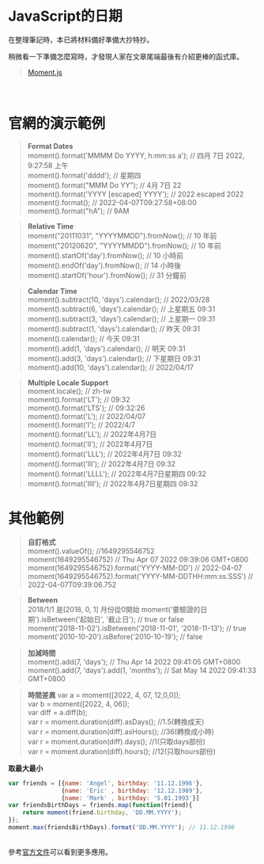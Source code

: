 # JavaScript的日期


在整理筆記時，本已將材料備好準備大抄特抄。    
<!--more-->

稍微看一下準備怎麼寫時，才發現人家在文章尾端最後有介紹更棒的函式庫。  
> [Moment.js](https://momentjs.com/)
  
\
官網的演示範例  
=
> **Format Dates**  
moment().format('MMMM Do YYYY, h:mm:ss a'); // 四月 7日 2022, 9:27:58 上午  
moment().format('dddd');                    // 星期四  
moment().format("MMM Do YY");               // 4月 7日 22  
moment().format('YYYY [escaped] YYYY');     // 2022 escaped 2022  
moment().format();                          // 2022-04-07T09:27:58+08:00   
moment().format("hA");                          // 9AM   
  
> **Relative Time**  
moment("20111031", "YYYYMMDD").fromNow(); // 10 年前  
moment("20120620", "YYYYMMDD").fromNow(); // 10 年前  
moment().startOf('day').fromNow();        // 10 小時前  
moment().endOf('day').fromNow();          // 14 小時後  
moment().startOf('hour').fromNow();       // 31 分鐘前  
  
> **Calendar Time**  
moment().subtract(10, 'days').calendar(); // 2022/03/28  
moment().subtract(6, 'days').calendar();  // 上星期五 09:31  
moment().subtract(3, 'days').calendar();  // 上星期一 09:31  
moment().subtract(1, 'days').calendar();  // 昨天 09:31  
moment().calendar();                      // 今天 09:31  
moment().add(1, 'days').calendar();       // 明天 09:31  
moment().add(3, 'days').calendar();       // 下星期日 09:31  
moment().add(10, 'days').calendar();      // 2022/04/17  
  
> **Multiple Locale Support**  
moment.locale();         // zh-tw  
moment().format('LT');   // 09:32  
moment().format('LTS');  // 09:32:26  
moment().format('L');    // 2022/04/07  
moment().format('l');    // 2022/4/7  
moment().format('LL');   // 2022年4月7日  
moment().format('ll');   // 2022年4月7日  
moment().format('LLL');  // 2022年4月7日 09:32  
moment().format('lll');  // 2022年4月7日 09:32  
moment().format('LLLL'); // 2022年4月7日星期四 09:32  
moment().format('llll'); // 2022年4月7日星期四 09:32  
  
其他範例
=
>**自訂格式**  
moment().valueOf(); //1649295546752  
moment(1649295546752) // Thu Apr 07 2022 09:39:06 GMT+0800  
moment(1649295546752).format('YYYY-MM-DD') // 2022-04-07  
moment(1649295546752).format('YYYY-MM-DDTHH:mm:ss.SSS') // 2022-04-07T09:39:06.752  
  
>**Between**  
2018/1/1 是[2018, 0, 1]  月份從0開始
moment('要驗證的日期').isBetween('起始日', '截止日'); // true or false  
moment('2018-11-02').isBetween('2018-11-01', '2018-11-13'); // true  
moment('2010-10-20').isBefore('2010-10-19'); // false  
  
>**加減時間**  
moment().add(7, 'days'); // Thu Apr 14 2022 09:41:05 GMT+0800  
moment().add(7, 'days').add(1, 'months'); // Sat May 14 2022 09:41:33 GMT+0800  
  
>**時間差異**
var a = moment([2022, 4, 07, 12,0,0]);  
var b = moment([2022, 4, 06]);  
var diff = a.diff(b);  
var r = moment.duration(diff).asDays(); //1.5(轉換成天)   
var r = moment.duration(diff).asHours(); //36(轉換成小時)  
var r = moment.duration(diff).days(); //1(只取days部份)  
var r = moment.duration(diff).hours(); //12(只取hours部份)  

**取最大最小**  
```JavaScript
var friends = [{name: 'Angel', birthday: '11.12.1996'}, 
               {name: 'Eric' , birthday: '12.12.1989'}, 
               {name: 'Mark' , birthday: '5.01.1993'}]
var friendsBirthDays = friends.map(function(friend){
    return moment(friend.birthday, 'DD.MM.YYYY');
});
moment.max(friendsBirthDays).format('DD.MM.YYYY'); // 11.12.1996
```  
  
\
參考[官方文件](https://momentjs.com/docs/)可以看到更多應用。

